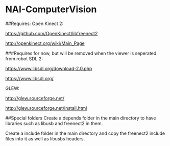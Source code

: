 # NAI-ComputerVision

##Requires:
Open Kinect 2:

https://github.com/OpenKinect/libfreenect2

http://openkinect.org/wiki/Main_Page


###Requires for now, but will be removed when the viewer is seperated from robot
SDL 2:

https://www.libsdl.org/download-2.0.php

https://www.libsdl.org/

GLEW:

http://glew.sourceforge.net/

http://glew.sourceforge.net/install.html



##Special folders
Create a depends folder in the main directory to have libraries such as libusb and freenect2 in them.

Create a include folder in the main directory and copy the freenect2 include files into it as well as libusbs headers.
